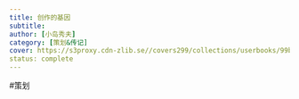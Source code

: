 ```yaml
---
title: 创作的基因
subtitle: 
author: [小岛秀夫]
category: [策划&传记]
cover: https://s3proxy.cdn-zlib.se//covers299/collections/userbooks/99be80e6bb55c4af3b78b265cabd854ce0725eb52c3af1f17c2a69b2c69a2fb6.jpg
status: complete
---
```


#策划 